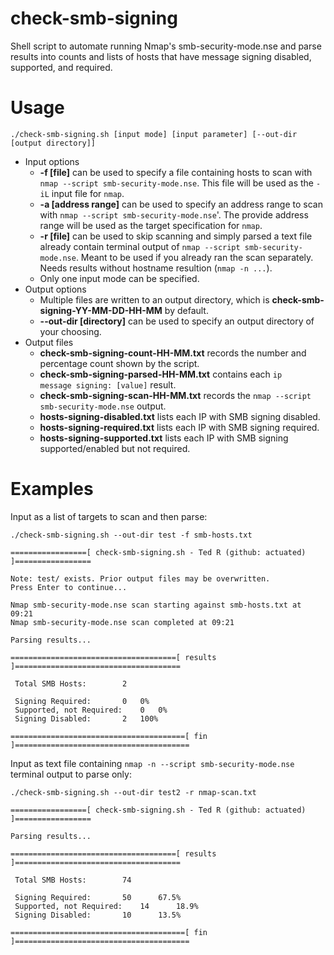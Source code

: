 # check-smb-signing
Shell script to automate running Nmap's smb-security-mode.nse and parse results into counts and lists of hosts that have message signing disabled, supported, and required.

# Usage
```
./check-smb-signing.sh [input mode] [input parameter] [--out-dir [output directory]]
```
* Input options
  - **-f [file]** can be used to specify a file containing hosts to scan with `nmap --script smb-security-mode.nse`. This file will be used as the `-iL` input file for `nmap`.
  - **-a [address range]** can be used to specify an address range to scan with `nmap --script smb-security-mode.nse`'. The provide address range will be used as the target specification for `nmap`.
  - **-r [file]** can be used to skip scanning and simply parsed a text file already contain terminal output of `nmap --script smb-security-mode.nse`. Meant to be used if you already ran the scan separately. Needs results without hostname resultion (`nmap -n ...`).
  - Only one input mode can be specified.
* Output options
  - Multiple files are written to an output directory, which is **check-smb-signing-YY-MM-DD-HH-MM** by default.
  - **--out-dir [directory]** can be used to specify an output directory of your choosing.
* Output files
  - **check-smb-signing-count-HH-MM.txt** records the number and percentage count shown by the script.
  - **check-smb-signing-parsed-HH-MM.txt** contains each `ip   message signing: [value]` result.
  - **check-smb-signing-scan-HH-MM.txt** records the `nmap --script smb-security-mode.nse` output.
  - **hosts-signing-disabled.txt** lists each IP with SMB signing disabled.
  - **hosts-signing-required.txt** lists each IP with SMB signing required.
  - **hosts-signing-supported.txt** lists each IP with SMB signing supported/enabled but not required.
  
# Examples
Input as a list of targets to scan and then parse:
```
./check-smb-signing.sh --out-dir test -f smb-hosts.txt 

=================[ check-smb-signing.sh - Ted R (github: actuated) ]=================

Note: test/ exists. Prior output files may be overwritten.
Press Enter to continue...

Nmap smb-security-mode.nse scan starting against smb-hosts.txt at 09:21
Nmap smb-security-mode.nse scan completed at 09:21

Parsing results...

=====================================[ results ]=====================================

 Total SMB Hosts: 		 2 

 Signing Required: 		 0 	 0% 
 Supported, not Required: 	 0 	 0% 
 Signing Disabled: 		 2 	 100% 

=======================================[ fin ]=======================================
```
Input as text file containing `nmap -n --script smb-security-mode.nse` terminal output to parse only:

```
./check-smb-signing.sh --out-dir test2 -r nmap-scan.txt 

=================[ check-smb-signing.sh - Ted R (github: actuated) ]=================

Parsing results...

=====================================[ results ]=====================================

 Total SMB Hosts: 		 74 

 Signing Required: 		 50 	 67.5% 
 Supported, not Required: 	 14 	 18.9% 
 Signing Disabled: 		 10 	 13.5% 

=======================================[ fin ]=======================================
```
